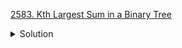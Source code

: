 [2583. Kth Largest Sum in a Binary Tree](https://leetcode.com/contest/weekly-contest-335/problems/kth-largest-sum-in-a-binary-tree/)

<details><summary>Solution</summary>

![](../../../../assets/2583.png)

</details>
